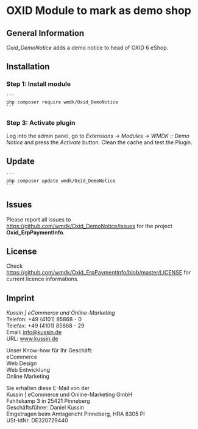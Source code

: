 # OXID Module to mark as demo shop

## General Information

*Oxid_DemoNotice* adds a demo notice to head of OXID 6 eShop.

## Installation

### Step 1: Install module

	```
	php composer require wmdk/Oxid_DemoNotice
	```

### Step 3: Activate plugin 

Log into the admin panel, go to *Extensions → Modules → WMDK :: Demo Notice* and press the *Activate* button. Clean the cache and test the Plugin.

## Update

	```
	php composer update wmdk/Oxid_DemoNotice
	```

## Issues

Please report all issues to https://github.com/wmdk/Oxid_DemoNotice/issues for the project **Oxid_ErpPaymentInfo**.

## License

Check https://github.com/wmdk/Oxid_ErpPaymentInfo/blob/master/LICENSE for current licence informations.

## Imprint

*Kussin | eCommerce und Online-Marketing*<br/>
Telefon: +49 (4101) 85868 - 0<br/>
Telefax: +49 (4101) 85868 - 29<br/>
Email: info@kussin.de<br/>
URL: www.kussin.de

Unser Know-how für Ihr Geschäft:<br/>
eCommerce<br/>
Web Design<br/>
Web Entwicklung<br/>
Online Marketing

Sie erhalten diese E-Mail von der<br/>
Kussin | eCommerce und Online-Marketing GmbH<br/>
Fahltskamp 3 in 25421 Pinneberg<br/>
Geschäftsführer: Daniel Kussin<br/>
Eingetragen beim Amtsgericht Pinneberg, HRA 8305 PI<br/>
USt-IdNr. DE320729440